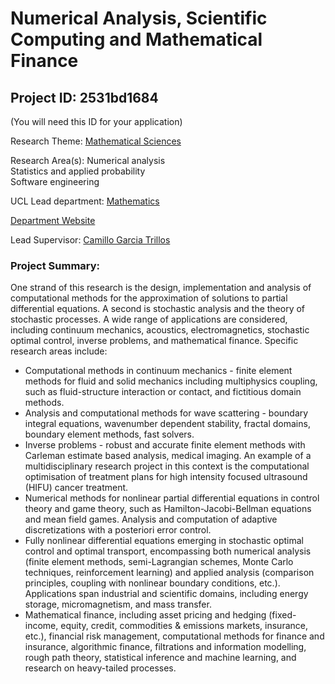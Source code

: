# Numerical Analysis, Scientific Computing and Mathematical Finance

## Project ID: **2531bd1684**
(You will need this ID for your application)

Research Theme: [Mathematical Sciences](../themes/mathematical-sciences.md)

Research Area(s):
Numerical analysis<br />Statistics and applied probability<br />Software engineering

UCL Lead department: [Mathematics](../departments/mathematics.md)

[Department Website](https://www.ucl.ac.uk/maths)

Lead Supervisor: [Camillo Garcia Trillos](https://profiles.ucl.ac.uk/45384)

### Project Summary:

One strand of this research is the design, implementation and analysis of computational methods for the approximation of solutions to partial differential equations. A second is stochastic analysis and the theory of stochastic processes. A wide range of applications are considered, including continuum mechanics, acoustics, electromagnetics, stochastic optimal control, inverse problems, and mathematical finance. Specific research areas include:
   *  Computational methods in continuum mechanics - finite element methods for fluid and solid mechanics including multiphysics coupling, such as fluid-structure interaction or contact, and fictitious domain methods.
  *   Analysis and computational methods for wave scattering - boundary integral equations, wavenumber dependent stability, fractal domains, boundary element methods, fast solvers.
  *   Inverse problems - robust and accurate finite element methods with Carleman estimate based analysis, medical imaging. An example of a multidisciplinary research project in this context is the computational optimisation of treatment plans for high intensity focused ultrasound (HIFU) cancer treatment.
  *   Numerical methods for nonlinear partial differential equations in control theory and game theory, such as Hamilton-Jacobi-Bellman equations and mean field games. Analysis and computation of adaptive discretizations with a posteriori error control.
  *   Fully nonlinear differential equations emerging in stochastic optimal control and optimal transport, encompassing both numerical analysis (finite element methods, semi-Lagrangian schemes, Monte Carlo techniques, reinforcement learning) and applied analysis (comparison principles, coupling with nonlinear boundary conditions, etc.). Applications span industrial and scientific domains, including energy storage, micromagnetism, and mass transfer.
*   Mathematical finance, including asset pricing and hedging (fixed-income, equity, credit, commodities & emissions markets, insurance, etc.), financial risk management, computational methods for finance and insurance, algorithmic finance, filtrations and information modelling, rough path theory, statistical inference and machine learning, and research on heavy-tailed processes.
